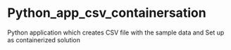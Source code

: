 # Python_app_csv_containersation
Python application which creates CSV file with the sample data and Set up as containerized solution
